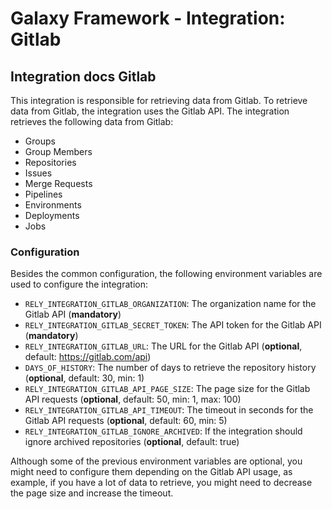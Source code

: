 # Galaxy Framework - Integration: Gitlab


## Integration docs Gitlab

This integration is responsible for retrieving data from Gitlab. To retrieve data from Gitlab, the integration uses the Gitlab API. The integration retrieves the following data from Gitlab:

- Groups
- Group Members
- Repositories
- Issues
- Merge Requests
- Pipelines
- Environments
- Deployments
- Jobs

### Configuration

Besides the common configuration, the following environment variables are used to configure the integration:

- `RELY_INTEGRATION_GITLAB_ORGANIZATION`: The organization name for the Gitlab API (**mandatory**)
- `RELY_INTEGRATION_GITLAB_SECRET_TOKEN`: The API token for the Gitlab API (**mandatory**)
- `RELY_INTEGRATION_GITLAB_URL`: The URL for the Gitlab API (**optional**, default: https://gitlab.com/api)
- `DAYS_OF_HISTORY`: The number of days to retrieve the repository history (**optional**, default: 30, min: 1)
- `RELY_INTEGRATION_GITLAB_API_PAGE_SIZE`: The page size for the Gitlab API requests (**optional**, default: 50, min: 1, max: 100)
- `RELY_INTEGRATION_GITLAB_API_TIMEOUT`: The timeout in seconds for the Gitlab API requests (**optional**, default: 60, min: 5)
- `RELY_INTEGRATION_GITLAB_IGNORE_ARCHIVED`: If the integration should ignore archived repositories (**optional**, default: true)

Although some of the previous environment variables are optional, you might need to configure them depending on the Gitlab API usage, as example, if you have a lot of data to retrieve, you might need to decrease the page size and increase the timeout.
